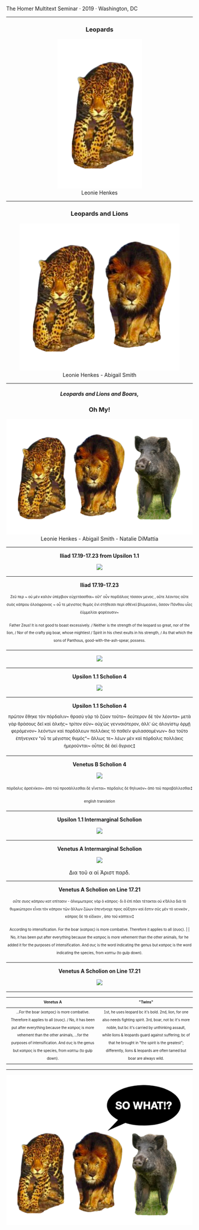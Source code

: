 
<p>The Homer Multitext Seminar · 2019 · Washington, DC</p>

---

<div style="text-align:center"><h3>Leopards</h3></div>

<div style="text-align:center"><img src=https://github.com/hmteditors/chs2019-B/blob/master/presentation/images/real_leopard-removebg.png?raw=true/></div>

<div style="text-align:center">Leonie Henkes</div>


---

<div style="text-align:center"><h3>Leopards and Lions</h3></div>

<div style="text-align:center"><img src=https://github.com/hmteditors/chs2019-B/blob/master/presentation/images/leo_lion-removebg.png?raw=true/></div>

<div style="text-align:center">Leonie Henkes - Abigail Smith</div>

---

<div style="text-align:center"><h5>Leopards and Lions and Boars,</h5></div>

<div style="text-align:center"><h3>Oh My!</h3></div>

<div style="text-align:center"><img src=https://github.com/hmteditors/chs2019-B/blob/master/presentation/images/animals-removebg.png?raw=true</div>

<div style="text-align:center">Leonie Henkes - Abigail Smith - Natalie DiMattia</div>

---

**Iliad 17.19-17.23 from Upsilon 1.1**

<img src="http://beta.hpcc.uh.edu/scs/image/600/600/urn:cite2:hmt:e3bifolio.v1:E3_224v_225r@0.1724,0.4351,0.2996,0.1145"/>

---

**Iliad 17.19-17.23**

<sub><sup>Ζεῦ περ ~ οὐ μὲν καλὸν ὑπέρβιον εὐχετάασθαι~ οὔτ' οὖν πορδάλιος τόσσον μενος , οὔτε λέοντος οὔτε συὸς κάπρου ὀλοόφρονος ~ οὗ τε μέγιστος θυμὸς ἐνὶ στήθεσσι περὶ σθένεϊ βλεμεαίνει, ὅσσον Πάνθου υἷες ἐϋμμελίαι φορέουσιν~</sup></sub>

<sub><sup>Father Zeus! It is not good to boast excessively. /
Neither is the strength of the leopard so great, nor of the lion, /
Nor of the crafty pig boar, whose mightiest /
Spirit in his chest exults in his strength, /
As that which the sons of Panthous, good-with-the-ash-spear, possess.</sup></sub>

---

<img src="http://beta.hpcc.uh.edu/scs/image/500/500/urn:cite2:hmt:e3bifolio.v1:E3_224v_225r@0.2323,0.4548,0.07793,0.02766"/>

---

**Upsilon 1.1 Scholion 4**

<img src="http://beta.hpcc.uh.edu/scs/image/500/500/urn:cite2:hmt:e3bifolio.v1:E3_224v_225r@0.004203,0.3349,0.1603,0.2810"/>

---

**Upsilon 1.1 Scholion 4**

<sup>πρῶτον ἔθηκε τὸν πόρδαλιν~ θρασὺ γὰρ τὸ ζῶον τοῦτο~ δεύτερον δὲ τὸν λέοντα~ μετὰ γὰρ θράσους δεῖ καὶ ἀλκῆς~ τρίτον σῦν~ οὐχ᾽ὡς γενναιότερον, ἀλλ' ὡς ἀλογίστῳ ὁρμῇ φερόμενον~ λεόντων καὶ πορδάλεων πολλάκις τὸ παθεῖν φυλασσομένων~ δια τοῦτο ἐπήνεγκεν "οὗ τε μέγιστος θυμός"~ ἄλλως τε~ λέων μὲν καὶ πόρδαλις πολλάκις ἡμεροῦνται~ οὗτος δὲ ἀεὶ ἄγριος⁑</sup>

---

**Venetus B Scholion 4**

<img src="http://beta.hpcc.uh.edu/scs/image/400/400/urn:cite2:hmt:vbbifolio.v1:vb_231v_232r@0.03423,0.3517,0.1518,0.2686"/>


<sub><sup>πόρδαλις ἀρσένϊκον~ ἀπὸ τοῦ προσάλλεσθαι δὲ γΐνεται~ πάρδαλις δὲ θηλυκὸν~ ἀπὸ τοῦ παραβάλλεσθαι⁑</sup></sub>

<sub><sup>english translation</sup></sub>

---

**Upsilon 1.1 Intermarginal Scholion**

<img src="http://beta.hpcc.uh.edu/scs/image/500/400/urn:cite2:hmt:e3bifolio.v1:E3_224v_225r@0.1579,0.4501,0.02990,0.08420"/>

---

**Venetus A Intermarginal Scholion**

<img src="http://beta.hpcc.uh.edu/scs/image/400/400/urn:cite2:hmt:vaimg.2017a:VA223VN_0725@0.4392,0.5960,0.05637,0.03804"/>

Δια τοῦ α αἱ Ἀριστ παρδ.

---

**Venetus A Scholion on Line 17.21**

<sub><sup>*οὔτε συος κάπρου* κατ επίτασιν - ἀλκιμωτερος γὰρ ὁ κάπρος· δι ὃ ἐπὶ πᾶσι τέτακται οὐ κ’ἄλλα διὰ τὸ θυμικώτερον εἶναι τὸν κάπρον τῶν ἄλλων ζώων ἐπενήνοχε προς αὔξησιν καὶ ἔστιν σῦς μὲν τὸ γενικὸν , κάπρος δὲ τὸ εἰδικον , ἀπο τοῦ κάπτειν⁑</sup></sub>

<sub><sup>According to intensification.  For the boar (καπρος) is more combative. Therefore it applies to all (συος). | | No, it has been put after everything because the καπρος is more vehement than the other animals, for he added it for the purposes of intensification. And συς is the word indicating the genus but καπρος is the word indicating the species, from καπτω (to gulp down).</sup></sub>

---
**Venetus A Scholion on Line 17.21**

<img src="http://beta.hpcc.uh.edu/scs/image/500/500/urn:cite2:hmt:vaimg.2017a:VA223VN_0725@0.235,0.7192,0.658,0.0383"/>

---

| <sub><sup>Venetus A<sub><sup>  | <sub><sup>"Twins"    |
|---------------|---------------|
|<sub><sup>...For the boar (καπρος) is more combative. Therefore it applies to all (συος). / No, it has been put after everything because the καπρος is more vehement than the other animals, ...for the purposes of intensification. And συς is the genus but καπρος is the species, from καπτω (to gulp down).</sup></sub> |<sub><sup>1st, he uses leopard bc it's bold. 2nd, lion, for one also needs fighting spirit. 3rd, boar, not bc it's more noble, but bc it's carried by unthinking assault, while lions & leopards guard against suffering; bc of that he brought in "the spirit is the greatest"; differently, lions & leopards are often tamed but boar are always wild.</sup></sub>

---
<div style="text-align:center"><img src="https://github.com/hmteditors/chs2019-B/blob/master/presentation/images/so_what.png?raw=true"/></div>
